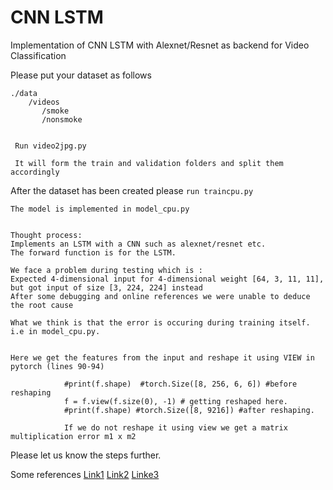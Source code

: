 # CNN LSTM 
Implementation of CNN LSTM with Alexnet/Resnet as backend for Video Classification


Please put your dataset as follows
```
./data
    /videos
       /smoke
       /nonsmoke


 Run video2jpg.py

 It will form the train and validation folders and split them accordingly
```
After the dataset has been created please ```run traincpu.py```

```
The model is implemented in model_cpu.py


Thought process:
Implements an LSTM with a CNN such as alexnet/resnet etc.
The forward function is for the LSTM.

We face a problem during testing which is :
Expected 4-dimensional input for 4-dimensional weight [64, 3, 11, 11], but got input of size [3, 224, 224] instead
After some debugging and online references we were unable to deduce the root cause 

What we think is that the error is occuring during training itself. i.e in model_cpu.py.


Here we get the features from the input and reshape it using VIEW in pytorch (lines 90-94)

			#print(f.shape)  #torch.Size([8, 256, 6, 6]) #before reshaping
			f = f.view(f.size(0), -1) # getting reshaped here.
			#print(f.shape) #torch.Size([8, 9216]) #after reshaping.

			If we do not reshape it using view we get a matrix multiplication error m1 x m2
```

Please let us know the steps further.

Some references 
[Link1](https://discuss.pytorch.org/t/expected-4-dimensional-input-for-4-dimensional-weight-64-20-7-7-but-got-input-of-size-30-9-instead/40903)
[Link2](https://discuss.pytorch.org/t/runtimeerror-expected-4-dimensional-input-for-4-dimensional-weight-64-3-4-4-but-got-3-dimensional-input-of-size-3-64-64-instead/46446/5)
[Linke3](https://discuss.pytorch.org/t/cnn-lstm-implementation-for-video-classification/52018)


